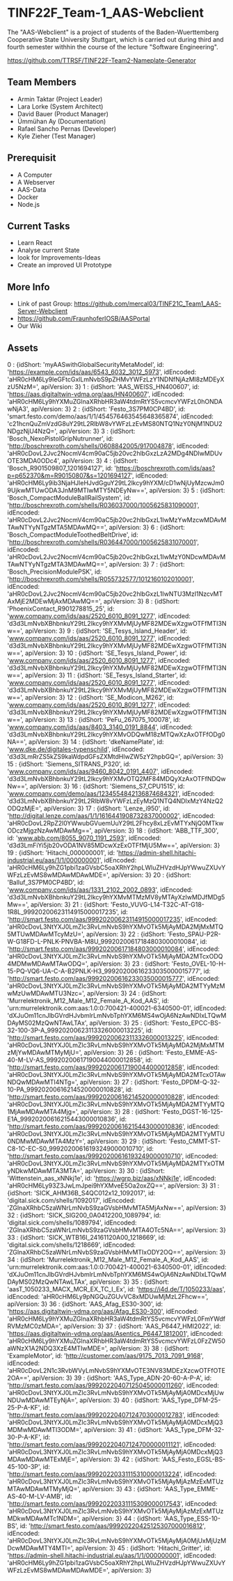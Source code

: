 # TINF22F_Team-1_AAS-Webclient
The "AAS-Webclient" is a project of students of the Baden-Wuerttemberg Cooperative State University Stuttgart, which is carried out during third and fourth semester withhin the course of the lecture "Software Engineering".

https://github.com/TTRSF/TINF22F-Team2-Nameplate-Generator
## Team Members
- Armin Taktar          (Project Leader)
- Lara Lorke            (System Architect)
- David Bauer           (Product Manager)
- Ümmühan Ay            (Documentation)
- Rafael Sancho Pernas  (Developer)
- Kyle Zieher           (Test Manager) 
## Prerequisit
- A Computer 
- A Webserver
- AAS-Data
- Docker
- Node.js
## Current Tasks
- Learn React
- Analyse current State
- look for Improvements-Ideas
- Create an improved UI Prototype
## More Info
- Link of past Group: https://github.com/mercal03/TINF21C_Team1_AAS-Server-Webclient
- https://github.com/FraunhoferIOSB/AASPortal
- Our Wiki



## Assets
0
: 
{idShort: 'myAASwithGlobalSecurityMetaModel', id: 'https://example.com/ids/aas/6543_6032_3012_5973', idEncoded: 'aHR0cHM6Ly9leGFtcGxlLmNvbS9pZHMvYWFzLzY1NDNfNjAzMl8zMDEyXzU5NzM=', apiVersion: 3}
1
: 
{idShort: 'AAS_WEISS_HN400607', id: 'https://aas.digitaltwin-vdma.org/aas/HN400607', idEncoded: 'aHR0cHM6Ly9hYXMuZGlnaXRhbHR3aW4tdmRtYS5vcmcvYWFzL0hONDAwNjA3', apiVersion: 3}
2
: 
{idShort: 'Festo_3S7PM0CP4BD', id: 'smart.festo.com/demo/aas/1/1/454576463545648365874', idEncoded: 'c21hcnQuZmVzdG8uY29tL2RlbW8vYWFzLzEvMS80NTQ1NzY0NjM1NDU2NDgzNjU4NzQ=', apiVersion: 3}
3
: 
{idShort: 'Bosch_NexoPistolGripNutrunner', id: 'http://boschrexroth.com/shells/0608842005/917004878', idEncoded: 'aHR0cDovL2Jvc2NocmV4cm90aC5jb20vc2hlbGxzLzA2MDg4NDIwMDUvOTE3MDA0ODc4', apiVersion: 3}
4
: 
{idShort: 'Bosch_R901509807_1201694127', id: 'https://boschrexroth.com/ids/aas?p=p652370&m=R90150807&s=1201694127', idEncoded: 'aHR0cHM6Ly9ib3NjaHJleHJvdGguY29tL2lkcy9hYXM/cD1wNjUyMzcwJm09UjkwMTUwODA3JnM9MTIwMTY5NDEyNw==', apiVersion: 3}
5
: 
{idShort: 'Bosch_CompactModuleBallRailSystem', id: 'http://boschrexroth.com/shells/R036037000/1005625831090001', idEncoded: 'aHR0cDovL2Jvc2NocmV4cm90aC5jb20vc2hlbGxzL1IwMzYwMzcwMDAvMTAwNTYyNTgzMTA5MDAwMQ==', apiVersion: 3}
6
: 
{idShort: 'Bosch_CompactModuleToothedBeltDrive', id: 'http://boschrexroth.com/shells/R036447000/1005625831070001', idEncoded: 'aHR0cDovL2Jvc2NocmV4cm90aC5jb20vc2hlbGxzL1IwMzY0NDcwMDAvMTAwNTYyNTgzMTA3MDAwMQ==', apiVersion: 3}
7
: 
{idShort: 'Bosch_PrecisionModulePSK', id: 'http://boschrexroth.com/shells/R055732577/1012160102010001', idEncoded: 'aHR0cDovL2Jvc2NocmV4cm90aC5jb20vc2hlbGxzL1IwNTU3MzI1NzcvMTAxMjE2MDEwMjAxMDAwMQ==', apiVersion: 3}
8
: 
{idShort: 'PhoenixContact_R901278815_25', id: 'www.company.com/ids/aas/2520_6010_8091_1277', idEncoded: 'd3d3LmNvbXBhbnkuY29tL2lkcy9hYXMvMjUyMF82MDEwXzgwOTFfMTI3Nw==', apiVersion: 3}
9
: 
{idShort: 'SE_Tesys_Island_Header', id: 'www.company.com/ids/aas/2520_6010_8091_1277', idEncoded: 'd3d3LmNvbXBhbnkuY29tL2lkcy9hYXMvMjUyMF82MDEwXzgwOTFfMTI3Nw==', apiVersion: 3}
10
: 
{idShort: 'SE_Tesys_Island_Power', id: 'www.company.com/ids/aas/2520_6010_8091_1277', idEncoded: 'd3d3LmNvbXBhbnkuY29tL2lkcy9hYXMvMjUyMF82MDEwXzgwOTFfMTI3Nw==', apiVersion: 3}
11
: 
{idShort: 'SE_Tesys_Island_Starter', id: 'www.company.com/ids/aas/2520_6010_8091_1277', idEncoded: 'd3d3LmNvbXBhbnkuY29tL2lkcy9hYXMvMjUyMF82MDEwXzgwOTFfMTI3Nw==', apiVersion: 3}
12
: 
{idShort: 'SE_Modicon_M262', id: 'www.company.com/ids/aas/2520_6010_8091_1277', idEncoded: 'd3d3LmNvbXBhbnkuY29tL2lkcy9hYXMvMjUyMF82MDEwXzgwOTFfMTI3Nw==', apiVersion: 3}
13
: 
{idShort: 'PeFu_267075_100078', id: 'www.company.com/ids/aas/8403_3140_0191_8844', idEncoded: 'd3d3LmNvbXBhbnkuY29tL2lkcy9hYXMvODQwM18zMTQwXzAxOTFfODg0NA==', apiVersion: 3}
14
: 
{idShort: 'dkeNamePlate', id: 'www.dke.de/digitales-typenschild', idEncoded: 'd3d3LmRrZS5kZS9kaWdpdGFsZXMtdHlwZW5zY2hpbGQ=', apiVersion: 3}
15
: 
{idShort: 'Siemens_SITRANS_P320', id: 'www.company.com/ids/aas/9460_8042_0191_4407', idEncoded: 'd3d3LmNvbXBhbnkuY29tL2lkcy9hYXMvOTQ2MF84MDQyXzAxOTFfNDQwNw==', apiVersion: 3}
16
: 
{idShort: 'Siemens_S7_CPU1515', id: 'www.company.com/demo/aas/1234554842136874684321', idEncoded: 'd3d3LmNvbXBhbnkuY29tL2RlbW8vYWFzLzEyMzQ1NTQ4NDIxMzY4NzQ2ODQzMjE=', apiVersion: 3}
17
: 
{idShort: 'Lenze_i950', id: 'http://digital.lenze.com/aas/1/1/1616441908732837000002', idEncoded: 'aHR0cDovL2RpZ2l0YWwubGVuemUuY29tL2Fhcy8xLzEvMTYxNjQ0MTkwODczMjgzNzAwMDAwMg==', apiVersion: 3}
18
: 
{idShort: 'ABB_TTF_300', id: 'www.abb.com/8055_9070_1191_2593', idEncoded: 'd3d3LmFiYi5jb20vODA1NV85MDcwXzExOTFfMjU5Mw==', apiVersion: 3}
19
: 
{idShort: 'Hitachi_000000001', id: 'https://admin-shell.hitachi-industrial.eu/aas/1/1/000000001', idEncoded: 'aHR0cHM6Ly9hZG1pbi1zaGVsbC5oaXRhY2hpLWluZHVzdHJpYWwuZXUvYWFzLzEvMS8wMDAwMDAwMDE=', apiVersion: 3}
20
: 
{idShort: 'Balluf_3S7PM0CP4BD', id: 'www.company.com/ids/aas/1331_2102_2002_0893', idEncoded: 'd3d3LmNvbXBhbnkuY29tL2lkcy9hYXMvMTMzMV8yMTAyXzIwMDJfMDg5Mw==', apiVersion: 3}
21
: 
{idShort: 'Festo_VUVG-L14-T32C-AT-G18-1R8L_99920200623114915000017235', id: 'http://smart.festo.com/aas/99920200623114915000017235', idEncoded: 'aHR0cDovL3NtYXJ0LmZlc3RvLmNvbS9hYXMvOTk5MjAyMDA2MjMxMTQ5MTUwMDAwMTcyMzU=', apiVersion: 3}
22
: 
{idShort: 'Festo_SPAU-P2R-W-G18FD-L-PNLK-PNVBA-M8U_99920200617184803000010084', id: 'http://smart.festo.com/aas/99920200617184803000010084', idEncoded: 'aHR0cDovL3NtYXJ0LmZlc3RvLmNvbS9hYXMvOTk5MjAyMDA2MTcxODQ4MDMwMDAwMTAwODQ=', apiVersion: 3}
23
: 
{idShort: 'Festo_OVEL-10-H-15-PQ-VQ6-UA-C-A-B2PNLK-H3_99920200616233035000015777', id: 'http://smart.festo.com/aas/99920200616233035000015777', idEncoded: 'aHR0cDovL3NtYXJ0LmZlc3RvLmNvbS9hYXMvOTk5MjAyMDA2MTYyMzMwMzUwMDAwMTU3Nzc=', apiVersion: 3}
24
: 
{idShort: 'Murrelektronik_M12_Male_M12_Female_A_Kod_AAS', id: 'urn:murrelektronik.com:aas:1.0:0:700421-400021-6340500-01', idEncoded: 'dXJuOm11cnJlbGVrdHJvbmlrLmNvbTphYXM6MS4wOjA6NzAwNDIxLTQwMDAyMS02MzQwNTAwLTAx', apiVersion: 3}
25
: 
{idShort: 'Festo_EPCC-BS-32-100-3P-A_99920200623113326000013225', id: 'http://smart.festo.com/aas/99920200623113326000013225', idEncoded: 'aHR0cDovL3NtYXJ0LmZlc3RvLmNvbS9hYXMvOTk5MjAyMDA2MjMxMTMzMjYwMDAwMTMyMjU=', apiVersion: 3}
26
: 
{idShort: 'Festo_EMME-AS-40-M-LV-AS_99920200617190044000012858', id: 'http://smart.festo.com/aas/99920200617190044000012858', idEncoded: 'aHR0cDovL3NtYXJ0LmZlc3RvLmNvbS9hYXMvOTk5MjAyMDA2MTcxOTAwNDQwMDAwMTI4NTg=', apiVersion: 3}
27
: 
{idShort: 'Festo_DPDM-Q-32-10-PA_99920200616214520000010828', id: 'http://smart.festo.com/aas/99920200616214520000010828', idEncoded: 'aHR0cDovL3NtYXJ0LmZlc3RvLmNvbS9hYXMvOTk5MjAyMDA2MTYyMTQ1MjAwMDAwMTA4Mjg=', apiVersion: 3}
28
: 
{idShort: 'Festo_DGST-16-125-E1A_99920200616215443000010836', id: 'http://smart.festo.com/aas/99920200616215443000010836', idEncoded: 'aHR0cDovL3NtYXJ0LmZlc3RvLmNvbS9hYXMvOTk5MjAyMDA2MTYyMTU0NDMwMDAwMTA4MzY=', apiVersion: 3}
29
: 
{idShort: 'Festo_CMMT-ST-C8-1C-EC-S0_99920200616193249000010710', id: 'http://smart.festo.com/aas/99920200616193249000010710', idEncoded: 'aHR0cDovL3NtYXJ0LmZlc3RvLmNvbS9hYXMvOTk5MjAyMDA2MTYxOTMyNDkwMDAwMTA3MTA=', apiVersion: 3}
30
: 
{idShort: 'Wittenstein_aas_xNNkj1e', id: 'https://wgrp.biz/aas/xNNkj1e', idEncoded: 'aHR0cHM6Ly93Z3JwLmJpei9hYXMveE5Oa2oxZQ==', apiVersion: 3}
31
: 
{idShort: 'SICK_AHM36B_S4QC012x12_1092017', id: 'digital.sick.com/shells/1092017', idEncoded: 'ZGlnaXRhbC5zaWNrLmNvbS9zaGVsbHMvMTA5MjAxNw==', apiVersion: 3}
32
: 
{idShort: 'SICK_SIG200_0A0412200_1089794', id: 'digital.sick.com/shells/1089794', idEncoded: 'ZGlnaXRhbC5zaWNrLmNvbS9zaGVsbHMvMTA4OTc5NA==', apiVersion: 3}
33
: 
{idShort: 'SICK_WTB16I_24161120A00_1218669', id: 'digital.sick.com/shells/1218669', idEncoded: 'ZGlnaXRhbC5zaWNrLmNvbS9zaGVsbHMvMTIxODY2OQ==', apiVersion: 3}
34
: 
{idShort: 'Murrelektronik_M12_Male_M12_Female_A_Kod_AAS', id: 'urn:murrelektronik.com:aas:1.0:0:700421-400021-6340500-01', idEncoded: 'dXJuOm11cnJlbGVrdHJvbmlrLmNvbTphYXM6MS4wOjA6NzAwNDIxLTQwMDAyMS02MzQwNTAwLTAx', apiVersion: 3}
35
: 
{idShort: 'aasT_1050233_MACX_MCR_EX_TC_I_Ex', id: 'https://i4d.de/T/1050233/aas', idEncoded: 'aHR0cHM6Ly9pNGQuZGUvVC8xMDUwMjMzL2Fhcw==', apiVersion: 3}
36
: 
{idShort: 'AAS_Afag_ES30-300', id: 'https://aas.digitaltwin-vdma.org/aas/Afag_ES30-300', idEncoded: 'aHR0cHM6Ly9hYXMuZGlnaXRhbHR3aW4tdmRtYS5vcmcvYWFzL0FmYWdfRVMzMC0zMDA=', apiVersion: 3}
37
: 
{idShort: 'AAS_P6447_HMI2022', id: 'https://aas.digitaltwin-vdma.org/aas/Asentics_P6447_1812001', idEncoded: 'aHR0cHM6Ly9hYXMuZGlnaXRhbHR3aW4tdmRtYS5vcmcvYWFzL0FzZW50aWNzX1A2NDQ3XzE4MTIwMDE=', apiVersion: 3}
38
: 
{idShort: 'ExampleMotor', id: 'http://customer.com/aas/9175_7013_7091_9168', idEncoded: 'aHR0cDovL2N1c3RvbWVyLmNvbS9hYXMvOTE3NV83MDEzXzcwOTFfOTE2OA==', apiVersion: 3}
39
: 
{idShort: 'AAS_Type_ADN-20-60-A-P-A', id: 'http://smart.festo.com/aas/99920220407125045000011260', idEncoded: 'aHR0cDovL3NtYXJ0LmZlc3RvLmNvbS9hYXMvOTk5MjAyMjA0MDcxMjUwNDUwMDAwMTEyNjA=', apiVersion: 3}
40
: 
{idShort: 'AAS_Type_DFM-25-25-P-A-KF', id: 'http://smart.festo.com/aas/99920220407124703000012783', idEncoded: 'aHR0cDovL3NtYXJ0LmZlc3RvLmNvbS9hYXMvOTk5MjAyMjA0MDcxMjQ3MDMwMDAwMTI3ODM=', apiVersion: 3}
41
: 
{idShort: 'AAS_Type_DFM-32-30-P-A-KF', id: 'http://smart.festo.com/aas/99920220407124700000011121', idEncoded: 'aHR0cDovL3NtYXJ0LmZlc3RvLmNvbS9hYXMvOTk5MjAyMjA0MDcxMjQ3MDAwMDAwMTExMjE=', apiVersion: 3}
42
: 
{idShort: 'AAS_Festo_EGSL-BS-45-100-3P', id: 'http://smart.festo.com/aas/99920220331115310000013224', idEncoded: 'aHR0cDovL3NtYXJ0LmZlc3RvLmNvbS9hYXMvOTk5MjAyMjAzMzExMTUzMTAwMDAwMTMyMjQ=', apiVersion: 3}
43
: 
{idShort: 'AAS_Type_EMME-AS-40-M-LV-AMB', id: 'http://smart.festo.com/aas/99920220331115309000017543', idEncoded: 'aHR0cDovL3NtYXJ0LmZlc3RvLmNvbS9hYXMvOTk5MjAyMjAzMzExMTUzMDkwMDAwMTc1NDM=', apiVersion: 3}
44
: 
{idShort: 'AAS_Type_ESS-10-BS', id: 'http://smart.festo.com/aas/99920220425125307000016812', idEncoded: 'aHR0cDovL3NtYXJ0LmZlc3RvLmNvbS9hYXMvOTk5MjAyMjA0MjUxMjUzMDcwMDAwMTY4MTI=', apiVersion: 3}
45
: 
{idShort: 'Hitachi_Gritter', id: 'https://admin-shell.hitachi-industrial.eu/aas/1/1/000000001', idEncoded: 'aHR0cHM6Ly9hZG1pbi1zaGVsbC5oaXRhY2hpLWluZHVzdHJpYWwuZXUvYWFzLzEvMS8wMDAwMDAwMDE=', apiVersion: 3}


